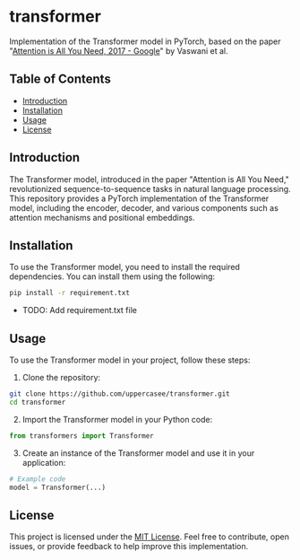 # transformer
Implementation of the Transformer model in PyTorch, based on the paper "[Attention is All You Need, 2017 - Google](https://arxiv.org/abs/1706.03762)" by Vaswani et al.

## Table of Contents

- [Introduction](#introduction)
- [Installation](#installation)
- [Usage](#usage)
- [License](#license)


## Introduction

The Transformer model, introduced in the paper "Attention is All You Need," revolutionized sequence-to-sequence tasks in natural language processing. This repository provides a PyTorch implementation of the Transformer model, including the encoder, decoder, and various components such as attention mechanisms and positional embeddings.

## Installation

To use the Transformer model, you need to install the required dependencies. You can install them using the following:

```bash
pip install -r requirement.txt
```
- TODO: Add requirement.txt file

## Usage

To use the Transformer model in your project, follow these steps:

1. Clone the repository:

```bash
git clone https://github.com/uppercasee/transformer.git
cd transformer
```

2. Import the Transformer model in your Python code:

```python
from transformers import Transformer
```

3. Create an instance of the Transformer model and use it in your application:

```python
# Example code
model = Transformer(...)
```

## License

This project is licensed under the [MIT License](LICENSE). Feel free to contribute, open issues, or provide feedback to help improve this implementation.
